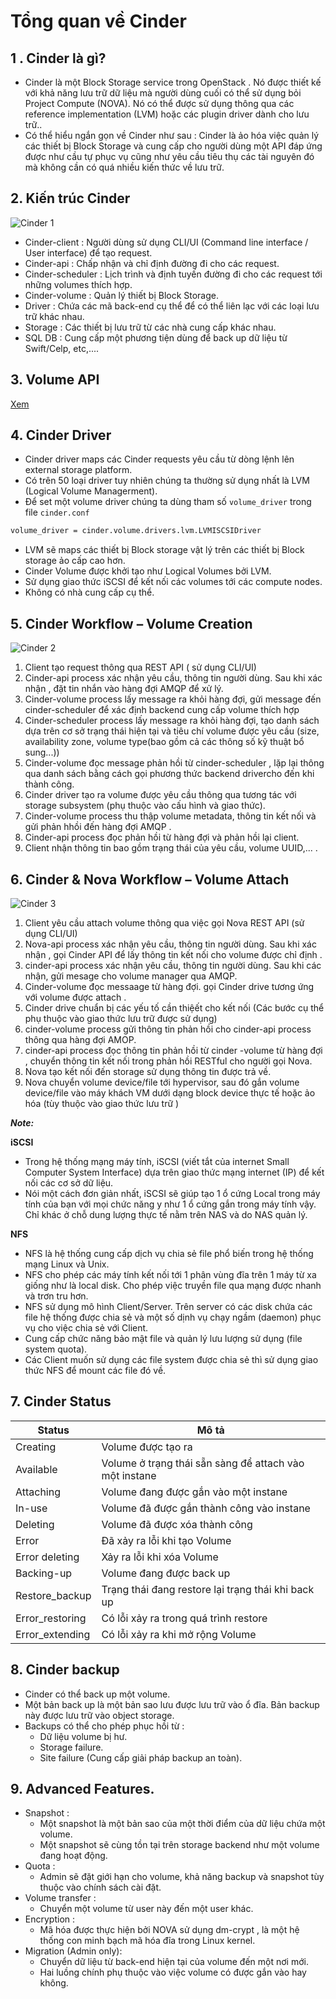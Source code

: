 # Tổng quan về Cinder 
## 1 . Cinder là gì?
- Cinder là một Block Storage service trong OpenStack . Nó được thiết kế với khả năng lưu trữ dữ liệu mà người dùng cuối có thể sử dụng bỏi Project Compute (NOVA). Nó có thể được sử dụng thông qua các reference implementation (LVM) hoặc các plugin driver dành cho lưu trữ..
- Có thể hiểu ngắn gọn về Cinder như sau : Cinder là ảo hóa việc quản lý các thiết bị Block Storage và cung cấp cho người dùng một API đáp ứng được như cầu tự phục vụ cũng như yêu cầu tiêu thụ các tài nguyên đó mà không cần có quá nhiều kiến thức về lưu trữ.

## 2. Kiến trúc Cinder 

![Cinder 1](https://github.com/hocchudong/ghichep-OpenStack/blob/master/images/cinder-Architect.png?raw=true)

- Cinder-client : Người dùng sử dụng CLI/UI (Command line interface / User interface) để tạo request.
- Cinder-api : Chấp nhận và chỉ định đường đi cho các request.
- Cinder-scheduler : Lịch trình và định tuyến đường đi cho các request tới những volumes thích hợp.
- Cinder-volume : Quản lý thiết bị Block Storage.
- Driver : Chứa các mã back-end cụ thể để có thể liên lạc với các loại lưu trữ khác nhau. 
- Storage : Các thiết bị lưu trữ từ các nhà cung cấp khác nhau.
- SQL DB : Cung cấp một phương tiện dùng để back up dữ liệu từ Swift/Celp, etc,....

## 3. Volume API 
[Xem](https://docs.openstack.org/api-ref/block-storage/)

## 4. Cinder Driver

- Cinder driver maps các Cinder requests yêu cầu từ dòng lệnh lên external storage platform.
- Có trên 50 loại driver tuy nhiên chúng ta thường sử dụng nhất là LVM (Logical Volume Managerment).
- Để set một volume driver chúng ta dùng tham số `volume_driver` trong file `cinder.conf`

```sh
volume_driver = cinder.volume.drivers.lvm.LVMISCSIDriver
```

- LVM sẽ maps các thiết bị Block storage vật lý trên các thiết bị Block storage ảo cấp cao hơn.
- Cinder Volume được khởi tạo như Logical Volumes bởi LVM.
- Sử dụng giao thức iSCSI để kết nối các volumes tới các compute nodes.
- Không có nhà cung cấp cụ thể.

## 5. Cinder Workflow – Volume Creation
![Cinder 2](http://www.sparkmycloud.com/blog/wp-content/uploads/2016/01/WorkFlow.png)

1. Client tạo request thông qua REST API ( sử dụng CLI/UI)
2. Cinder-api process xác nhận yêu cầu, thông tin người dùng. Sau khi xác nhận , đặt tin nhắn vào hàng đợi AMQP để xử lý. 
3. Cinder-volume process lấy message ra khỏi hàng đợi, gửi message đến  cinder-scheduler  để  xác định   backend  cung cấp volume thích hợp
4. Cinder-scheduler process lấy message ra khỏi hàng đợi, tạo danh  sách  dựa trên cơ sở trạng thái hiện tại và tiêu chí  volume được yêu cầu (size, availability zone, volume type(bao gồm cả các thông số kỹ thuật bổ sung...))
5. Cinder-volume đọc message phản hồi từ cinder-scheduler ,  lặp lại  thông qua danh sách  bằng cách gọi phương thức  backend drivercho đến khi thành công.
6. Cinder driver tạo ra volume được yêu cầu thông qua tương tác  với  storage subsystem (phụ thuộc vào cấu hình và giao thức).
7. Cinder-volume process thu thập volume metadata, thông tin kết nối và gửi phản hhồi đến  hàng  đợi AMQP .
8. Cinder-api process đọc phản hồi từ hàng đợi và  phản hồi lại client.
9. Client nhận thông tin bao gồm trạng thái của yêu cầu, volume UUID,... .

## 6. Cinder & Nova Workflow – Volume Attach
![Cinder 3](http://www.sparkmycloud.com/blog/wp-content/uploads/2016/01/atta.png)

1. Client yêu cầu attach volume thông qua việc gọi Nova REST API  (sử dụng CLI/UI)
2. Nova-api process xác nhận yêu cầu, thông tin người dùng. Sau khi xác nhận ,  gọi Cinder API để lấy thông tin kết nối cho volume được chỉ định  .
3. cinder-api process xác nhận yêu cầu, thông tin người dùng. Sau khi các nhận,  gửi mesage cho volume manager  qua AMQP.
4. Cinder-volume đọc messaage từ hàng đợi. gọi Cinder drive tương ứng  với volume được attach .
5. Cinder drive chuẩn bị các yếu tố cần thiệết cho kết nối (Các bước cụ thể phụ thuộc vào giao thức lưu trữ được sử dụng)
6. cinder-volume process gửi thông tin phản hồi cho  cinder-api process thông qua hàng đợi AMOP.
7. cinder-api process đọc thông tin phản hồi từ cinder -volume từ hàng đợi , chuyển thông tin kết nối trong phản hồi RESTful cho người gọi Nova.
8. Nova tạo kết nối đến storage sử dụng thông tin được trả về.
9. Nova chuyển volume device/file tới hypervisor, sau đó gắn  volume device/file vào máy khách VM dưới dạng  block  device thực tế hoặc ảo hóa (tùy thuộc vào giao thức lưu trữ )

***Note:***

**iSCSI**

- Trong hệ thống mạng máy tính, iSCSI (viết tắt của internet Small Computer System Interface) dựa trên giao thức mạng internet (IP) để kết nối các cơ sở dữ liệu.
- Nói một cách đơn giản nhất, iSCSI sẽ giúp tạo 1 ổ cứng Local trong máy tính của bạn với mọi chức năng y như 1 ổ cứng gắn trong máy tính vậy. Chỉ khác ở chỗ dung 
lượng thực tế nằm trên NAS và do NAS quản lý.

**NFS**

- NFS là hệ thống cung cấp dịch vụ chia sẻ file phổ biến trong hệ thống mạng Linux và Unix.
- NFS cho phép các máy tính kết nối tới 1 phân vùng đĩa trên 1 máy từ xa giống như là local disk. Cho phép việc truyền file qua mạng được nhanh và trơn tru hơn.
- NFS sử dụng mô hình Client/Server. Trên server có các disk chứa các file hệ thống được chia sẻ và một số dịnh vụ chạy ngầm (daemon) phục vụ cho việc chia sẻ với Client.
- Cung cấp chức năng bảo mật file và quản lý lưu lượng sử dụng (file system quota).
- Các Client muốn sử dụng các file system được chia sẻ thì sử dụng giao thức NFS để mount các file đó về.

## 7. Cinder Status 
|Status|Mô tả|
|------|-----|
|Creating|Volume được tạo ra|
|Available|Volume ở trạng thái sẵn sàng để attach vào một instane|
|Attaching|Volume đang được gắn vào một instane|
|In-use|Volume đã được gắn thành công vào instane|
|Deleting|Volume đã được xóa thành công|
|Error|Đã xảy ra lỗi khi tạo Volume|
|Error deleting|Xảy ra lỗi khi xóa Volume|
|Backing-up|Volume đang được back up|
|Restore_backup|Trạng thái đang restore lại trạng thái khi back up|
|Error_restoring|Có lỗi xảy ra trong quá trình restore|
|Error_extending|Có lỗi xảy ra khi mở rộng Volume|

## 8. Cinder backup
- Cinder có thể back up một volume.
- Một bản back up là một bản sao lưu được lưu trữ vào ổ đĩa. Bản backup này được lưu trữ vào object storage.
- Backups có thể cho phép phục hồi từ :
    + Dữ liệu volume bị hư.
    + Storage failure.
    + Site failure (Cung cấp giải pháp backup an toàn).

## 9. Advanced Features.
- Snapshot :
  - Một snapshot là một bản sao của một thời điểm của dữ liệu chứa một volume.
  - Một snapshot sẽ cùng tồn tại trên storage backend như một volume đang hoạt động.
- Quota :
  - Admin sẽ đặt giới hạn cho volume, khả năng backup và snapshot tùy thuộc vào chính sách cài đặt.
- Volume transfer :
  - Chuyển một volume từ user này đến một user khác.
- Encryption :
  - Mã hóa được thực hiện bởi NOVA sử dụng dm-crypt , là một hệ thống con minh bạch mã hóa đĩa trong Linux kernel.
- Migration (Admin only):
  - Chuyển dữ liệu từ back-end hiện tại của volume đến một nơi mới.
  - Hai luồng chính phụ thuộc vào việc volume có được gắn vào hay không.
